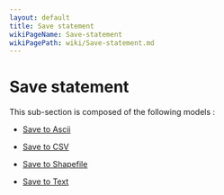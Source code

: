 ```yaml
---
layout: default
title: Save statement
wikiPageName: Save-statement
wikiPagePath: wiki/Save-statement.md
---
```


# Save statement

This sub-section is composed of the following models :

* [Save to Ascii](references#SavestatementSave_to_asc)

* [Save to CSV](references#SavestatementSave_to_CSV)

* [Save to Shapefile](references#SavestatementSave_to_shapefile)

* [Save to Text](references#SavestatementSave_to_text)

